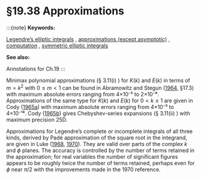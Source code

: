 # §19.38 Approximations

:::{note}
**Keywords:**

[Legendre’s elliptic integrals](http://dlmf.nist.gov/search/search?q=Legendre%20elliptic%20integrals) , [approximations (except asymptotic)](http://dlmf.nist.gov/search/search?q=approximations%20%28except%20asymptotic%29) , [computation](http://dlmf.nist.gov/search/search?q=computation) , [symmetric elliptic integrals](http://dlmf.nist.gov/search/search?q=symmetric%20elliptic%20integrals)

**See also:**

Annotations for Ch.19
:::

Minimax polynomial approximations (§ 3.11(i) ) for $K\left(k\right)$ and $E\left(k\right)$ in terms of $m=k^{2}$ with $0\leq m<1$ can be found in Abramowitz and Stegun ([1964](./bib/index.html#bib24 "Handbook of Mathematical Functions with Formulas, Graphs, and Mathematical Tables"), §17.3) with maximum absolute errors ranging from 4×10⁻⁵ to 2×10⁻⁸. Approximations of the same type for $K\left(k\right)$ and $E\left(k\right)$ for $0<k\leq 1$ are given in Cody ([1965a](./bib/C.html#bib538 "Chebyshev approximations for the complete elliptic integrals K and E")) with maximum absolute errors ranging from 4×10⁻⁵ to 4×10⁻¹⁸. Cody ([1965b](./bib/C.html#bib539 "Chebyshev polynomial expansions of complete elliptic integrals")) gives Chebyshev-series expansions (§ 3.11(ii) ) with maximum precision 25D.

Approximations for Legendre’s complete or incomplete integrals of all three kinds, derived by Padé approximation of the square root in the integrand, are given in Luke ([1968](./bib/L.html#bib1494 "Approximations for elliptic integrals"), [1970](./bib/L.html#bib1497 "Further approximations for elliptic integrals")). They are valid over parts of the complex $k$ and $\phi$ planes. The accuracy is controlled by the number of terms retained in the approximation; for real variables the number of significant figures appears to be roughly twice the number of terms retained, perhaps even for $\phi$ near $\pi/2$ with the improvements made in the 1970 reference.

